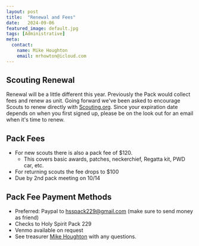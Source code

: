 ```yaml
---
layout: post
title:  "Renewal and Fees"
date:   2024-09-06
featured_image: default.jpg
tags: [Administrative]
meta:
  contact:
    name: Mike Houghton
    email: mrhowton@icloud.com
---
```


## Scouting Renewal

Renewal will be a little different this year. Previously the Pack would collect fees and renew as unit. Going forward we've been asked to encourage Scouts to renew directly with [Scouting.org](https://www.scouting.org). Since your expiration date depends on when you first signed up, please be on the look out for an email when it's time to renew.

## Pack Fees

* For new scouts there is also a pack fee of $120.
  * This covers basic awards, patches, neckerchief, Regatta kit, PWD car, etc.
* For returning scouts the fee drops to $100
* Due by 2nd pack meeting on 10/14

## Pack Fee Payment Methods

* Preferred: Paypal to [hsspack229@gmail.com](mailto:hsspack229@gmail.com) (make sure to send money as friend)
* Checks to Holy Spirit Pack 229
* Venmo available on request
* See treasurer [Mike Houghton](mailto:mrhowton@icloud.com) with any questions.




